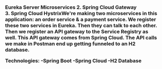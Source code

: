 <h3>Eureka Server Microservices</h3?
1.Spring Cloud Eureka<br>
2. Spring Cloud Gateway<br>
3. Spring Cloud Hystrix<br?


We're making two microservices in this application: an order service & a payment service. We register these two services in Eureka. Then they can talk to each other. Then we register an API gateway to the Service Registry as well. This API gateway comes from Spring Cloud. The API calls we make in Postman end up getting funneled to an H2 database.

Technologies:
-Spring Boot
-Spring Cloud
-H2 Database
